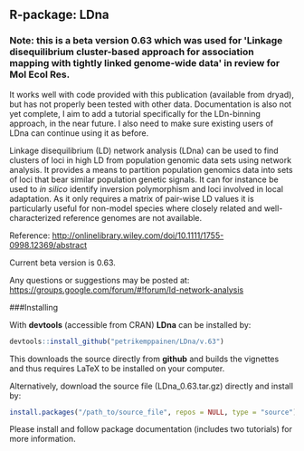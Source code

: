 R-package: LDna
-------------

### Note: this is a beta version 0.63 which was used for 'Linkage disequilibrium cluster-based approach for association mapping with tightly linked genome-wide data' in review for Mol Ecol Res. 

It works well with code provided with this publication (available from dryad), but has not properly been tested with other data. Documentation is also not yet complete, I aim to add a tutorial specifically for the LDn-binning approach, in the near future. I also need to make sure existing users of LDna can continue using it as before.

Linkage disequilibrium (LD) network analysis (LDna) can be used to find clusters of loci in high LD from population genomic data sets using network analysis. It provides a means to partition population genomics data into sets of loci that bear similar population genetic signals. It can for instance be used to *in silico* identify inversion polymorphism and loci involved in local adaptation. As it only requires a matrix of pair-wise LD values it is particularly useful for non-model species where closely related and well-characterized reference genomes are not available.

Reference: http://onlinelibrary.wiley.com/doi/10.1111/1755-0998.12369/abstract

Current beta version is 0.63.

Any questions or suggestions may be posted at: https://groups.google.com/forum/#!forum/ld-network-analysis

###Installing

With **devtools** (accessible from CRAN) **LDna** can be installed by:
```r
devtools::install_github("petrikemppainen/LDna/v.63")
```
This downloads the source directly from **github** and builds the vignettes and thus requires LaTeX to be installed on your computer.

Alternatively, download the source file (LDna_0.63.tar.gz) directly and install by:
```r
install.packages("/path_to/source_file", repos = NULL, type = "source")
```
Please install and follow package documentation (includes two tutorials) for more information.
